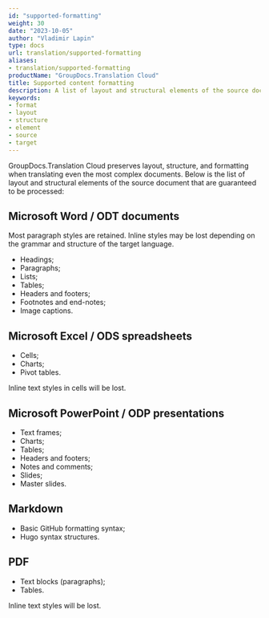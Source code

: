 ```yaml
---
id: "supported-formatting"
weight: 30
date: "2023-10-05"
author: "Vladimir Lapin"
type: docs
url: translation/supported-formatting
aliases:
- translation/supported-formatting
productName: "GroupDocs.Translation Cloud"
title: Supported content formatting
description: A list of layout and structural elements of the source document that are guaranteed to be translated by GroupDocs.Translation Cloud.
keywords:
- format
- layout
- structure
- element
- source
- target
---
```


GroupDocs.Translation Cloud preserves layout, structure, and formatting when translating even the most complex documents. Below is the list of layout and structural elements of the source document that are guaranteed to be processed:

## Microsoft Word / ODT documents

Most paragraph styles are retained. Inline styles may be lost depending on the grammar and structure of the target language.

- Headings;
- Paragraphs;
- Lists;
- Tables;
- Headers and footers;
- Footnotes and end-notes;
- Image captions.

## Microsoft Excel / ODS spreadsheets

- Cells;
- Charts;
- Pivot tables.

Inline text styles in cells will be lost.

## Microsoft PowerPoint / ODP presentations

- Text frames;
- Charts;
- Tables;
- Headers and footers;
- Notes and comments;
- Slides;
- Master slides.

## Markdown

- Basic GitHub formatting syntax;
- Hugo syntax structures.

## PDF

- Text blocks (paragraphs);
- Tables.

Inline text styles will be lost.
